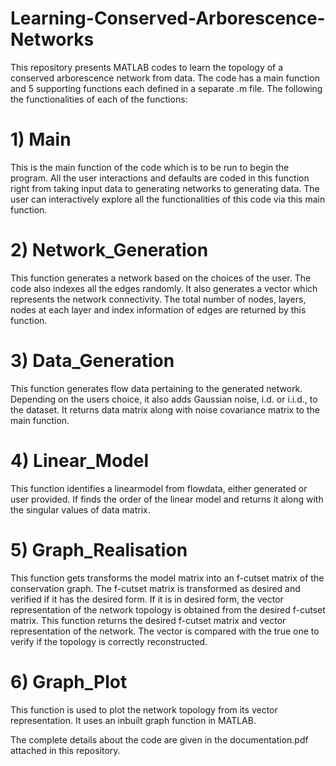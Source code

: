 # Learning-Conserved-Arborescence-Networks
This repository presents MATLAB codes to learn the topology of a conserved arborescence network from data. The code has a main function and 5 supporting functions each defined in a separate .m file. The following the functionalities of each of the functions:

# 1) Main 
This is the main function of the code which is to be run to begin the program. All the user interactions and defaults are coded in this function right from taking input data to generating networks to generating data. The user can interactively explore all the functionalities of this code via this main function.

# 2) Network_Generation
This function generates a network based on the choices of the user. The code also indexes all the edges randomly. It also generates a vector which represents the network connectivity. The total number of nodes, layers, nodes at each layer and index information of edges are returned by this function.

# 3) Data_Generation
This function generates flow data pertaining to the generated network. Depending on the users choice, it also adds Gaussian noise, i.d. or i.i.d., to the dataset. It returns data matrix along with noise covariance matrix to the main function. 

# 4) Linear_Model
This function identifies a linearmodel from flowdata, either generated or user provided. If finds the order of the linear model and returns it along with the singular values of data matrix.

# 5) Graph_Realisation
This function gets transforms the model matrix into an f-cutset matrix of the conservation graph. The f-cutset matrix is transformed as desired and verified if it has the
desired form. If it is in desired form, the vector representation of the network topology is obtained from the desired f-cutset matrix. This function returns the desired f-cutset matrix and vector representation of the network. The vector is compared with the true one to verify if the topology is correctly reconstructed.

# 6) Graph_Plot
This function is used to plot the network topology from its vector representation. It uses an inbuilt graph function in MATLAB.

The complete details about the code are given in the documentation.pdf attached in this repository.
